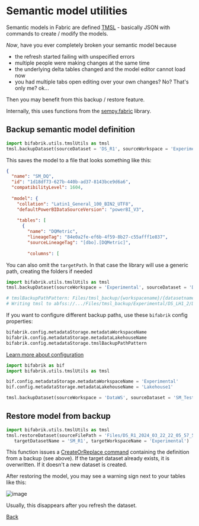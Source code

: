 # Semantic model utilities

Semantic models in Fabric are defined [TMSL](https://learn.microsoft.com/en-us/analysis-services/tmsl/tabular-model-scripting-language-tmsl-reference?view=asallproducts-allversions) - basically JSON with commands to create / modify the models.

_Now_, have you ever completely broken your semantic model because
 - the refresh started failing with unspecified errors
 - multiple people were making changes at the same time
 - the underlying delta tables changed and the model editor cannot load now
 - you had multiple tabs open editing over your own changes? No? That's only me? ok...

Then you may benefit from this backup / restore feature.

Internally, this uses functions from the [sempy.fabric](https://learn.microsoft.com/en-us/python/api/semantic-link-sempy/sempy.fabric?view=semantic-link-python) library.

## Backup semantic model definition

```python
import bifabrik.utils.tmslUtils as tmsl
tmsl.backupDataset(sourceDataset = 'DS_R1', sourceWorkspace = 'Experimental', targetFilePath = 'Files/DS_R1_backup.json')
```
This saves the model to a file that looks something like this:

```json
{
  "name": "SM_DQ",
  "id": "1d18df73-627b-440b-ad37-8143bce9d6a6",
  "compatibilityLevel": 1604,
  
  "model": {
    "collation": "Latin1_General_100_BIN2_UTF8",
    "defaultPowerBIDataSourceVersion": "powerBI_V3",
    
    "tables": [
      {
        "name": "DQMetric",
        "lineageTag": "84e0a2fe-ef6b-4f59-8b27-c55afff1e837",
        "sourceLineageTag": "[dbo].[DQMetric]",
        
        "columns": [
```
You can also omit the `targetPath`. In that case the library will use a generic path, creating the folders if needed

```python
import bifabrik.utils.tmslUtils as tmsl
tmsl.backupDataset(sourceWorkspace = 'Experimental', sourceDataset = 'DS_LH1_2')

# tmslBackupPathPattern: Files/tmsl_backup/{workspacename}/{datasetname}/{datasetname}_{timestamp}.json
# Writing tmsl to abfss://.../Files/tmsl_backup/Experimental/DS_LH1_2/DS_LH1_2_2024_03_21_18_25_12_954153.json
```
If you want to configure different backup paths, use these `bifabrik` config properties:

```python
bifabrik.config.metadataStorage.metadataWorkspaceName
bifabrik.config.metadataStorage.metadataLakehouseName 
bifabrik.config.metadataStorage.tmslBackupPathPattern
```

[Learn more about configuration](configuration.md)

```python
import bifabrik as bif
import bifabrik.utils.tmslUtils as tmsl

bif.config.metadataStorage.metadataWorkspaceName = 'Experimental'
bif.config.metadataStorage.metadataLakehouseName = 'Lakehouse1'

tmsl.backupDataset(sourceWorkspace = 'DataWS', sourceDataset = 'SM_Test')
```

## Restore model from backup

```python
import bifabrik.utils.tmslUtils as tmsl
tmsl.restoreDataset(sourceFilePath = 'Files/DS_R1_2024_03_22_22_05_57_580830.json',
   targetDatasetName = 'SM_R1', targetWorkspaceName = 'Experimental')
```

This function issues a [CreateOrReplace command](https://learn.microsoft.com/en-us/analysis-services/tmsl/createorreplace-command-tmsl?view=asallproducts-allversions) containing the definition from a backup (see above). If the target dataset already exists, it is overwritten. If it doesn't a new dataset is created.


After restoring the model, you may see a warning sign next to your tables like this:

![image](https://github.com/rjankovic/bifabrik/assets/2221666/9fb90a60-eee8-497a-85be-2c27927d6343)

Usually, this disappears after you refresh the dataset.



[Back](../index.md)
